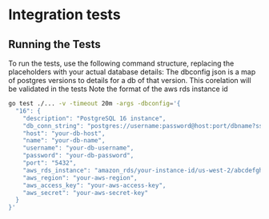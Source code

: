 # Integration tests

## Running the Tests

To run the tests, use the following command structure, replacing the placeholders with your actual database details:
The dbconfig json is a map of postgres versions to details for a db of that version. This corelation will be validated in the tests
Note the format of the aws rds instance id

```bash
go test ./... -v -timeout 20m -args -dbconfig='{
  "16": {
    "description": "PostgreSQL 16 instance",
    "db_conn_string": "postgres://username:password@host:port/dbname?sslmode=require",
    "host": "your-db-host",
    "name": "your-db-name",
    "username": "your-db-username",
    "password": "your-db-password",
    "port": "5432",
    "aws_rds_instance": "amazon_rds/your-instance-id/us-west-2/abcdefghijk",
    "aws_region": "your-aws-region",
    "aws_access_key": "your-aws-access-key",
    "aws_secret": "your-aws-secret-key"
  }
}'
```
